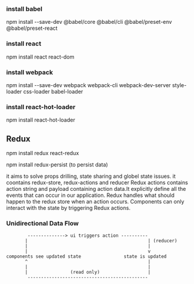 ### install babel

npm install --save-dev @babel/core @babel/cli @babel/preset-env @babel/preset-react

### install react

npm install react react-dom

### install webpack

npm install --save-dev webpack webpack-cli webpack-dev-server style-loader css-loader babel-loader

### install react-hot-loader

npm install react-hot-loader

## Redux

npm install redux react-redux

npm install redux-persist (to persist data)

it aims to solve props drilling, state sharing and globel state issues.
it coontains redux-store, redux-actions and reducer
Redux actions contains action string and payload containing action data.It explicitly define all the events that can occur in our application.
Redux handles what should happen to the redux store when an action occurs.
Components can only interact with the state by triggering Redux actions.

### Unidirectional Data Flow

            --------------> ui triggers action ----------
           |                                             | (reducer)
           |                                             |
           |                                             v
    components see updated state                state is updated
           ^                                             |
           |                                             |
           |                (read only)                  |
            ---------------------------------------------
